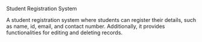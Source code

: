 Student Registration System

A student registration system where students can register their details,
such as name, id, email, and contact number. Additionally, it provides
functionalities for editing and deleting records.
